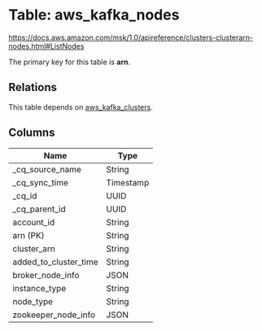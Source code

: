 # Table: aws_kafka_nodes

https://docs.aws.amazon.com/msk/1.0/apireference/clusters-clusterarn-nodes.html#ListNodes

The primary key for this table is **arn**.

## Relations

This table depends on [aws_kafka_clusters](aws_kafka_clusters.md).

## Columns

| Name          | Type          |
| ------------- | ------------- |
|_cq_source_name|String|
|_cq_sync_time|Timestamp|
|_cq_id|UUID|
|_cq_parent_id|UUID|
|account_id|String|
|arn (PK)|String|
|cluster_arn|String|
|added_to_cluster_time|String|
|broker_node_info|JSON|
|instance_type|String|
|node_type|String|
|zookeeper_node_info|JSON|